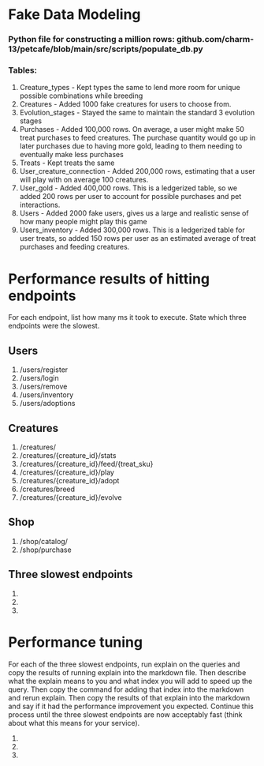 # Fake Data Modeling
### Python file for constructing a million rows: github.com/charm-13/petcafe/blob/main/src/scripts/populate_db.py
### Tables:
1. Creature_types - Kept types the same to lend more room for unique possible combinations while breeding
2. Creatures - Added 1000 fake creatures for users to choose from.
3. Evolution_stages - Stayed the same to maintain the standard 3 evolution stages
4. Purchases - Added 100,000 rows. On average, a user might make 50 treat purchases to feed creatures. The purchase quantity would go up in later purchases due to having more gold, leading to them needing to eventually make less purchases
5. Treats - Kept treats the same
6. User_creature_connection - Added 200,000 rows, estimating that a user will play with on average 100 creatures.
7. User_gold - Added 400,000 rows. This is a ledgerized table, so we added 200 rows per user to account for possible purchases and pet interactions.
8. Users - Added 2000 fake users, gives us a large and realistic sense of how many people might play this game
9. Users_inventory - Added 300,000 rows. This is a ledgerized table for user treats, so added 150 rows per user as an estimated average of treat purchases and feeding creatures.

# Performance results of hitting endpoints
For each endpoint, list how many ms it took to execute. State which three endpoints were the slowest.

## Users
1. /users/register
2. /users/login
3. /users/remove
4. /users/inventory
5. /users/adoptions

## Creatures
1. /creatures/
2. /creatures/{creature_id}/stats
3. /creatures/{creature_id}/feed/{treat_sku}
4. /creatures/{creature_id}/play
5. /creatures/{creature_id}/adopt
6. /creatures/breed
7. /creatures/{creature_id}/evolve

## Shop
1. /shop/catalog/
2. /shop/purchase

## Three slowest endpoints
1.
2.
3.

# Performance tuning
For each of the three slowest endpoints, run explain on the queries and copy the results of running explain into the markdown file. Then describe what the explain means to you and what index you will add to speed up the query. Then copy the command for adding that index into the markdown and rerun explain. Then copy the results of that explain into the markdown and say if it had the performance improvement you expected. Continue this process until the three slowest endpoints are now acceptably fast (think about what this means for your service).

1.
2.
3.
